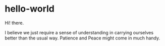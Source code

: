 # hello-world

Hi! there.

I believe we just require a sense of understanding in carrying ourselves better than the usual way.
Patience and Peace might come in much handy.
